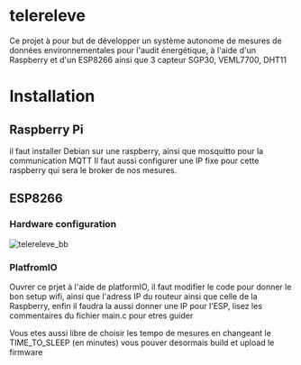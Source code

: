 # telereleve

Ce projet à pour but de développer un système autonome de mesures de données environnementales pour l'audit énergétique, à l'aide d'un Raspberry et d'un ESP8266 ainsi que 3 capteur
SGP30, VEML7700, DHT11

# Installation

## Raspberry Pi
il faut installer Debian sur une raspberry, ainsi que mosquitto pour la communication MQTT
Il faut aussi configurer une IP fixe pour cette raspberry qui sera le broker de nos mesures.

## ESP8266

### Hardware configuration
![telereleve_bb](https://user-images.githubusercontent.com/77698738/174764167-1ec6881c-f6f6-43f3-b67f-9d256fca1cca.png)

### PlatfromIO
Ouvrer ce prjet à l'aide de platformIO,
il faut modifier le code pour donner le bon setup wifi, ainsi que l'adress IP du routeur ainsi que celle de la Raspberry, enfin il faudra la aussi donner une IP pour l'ESP,
lisez les commentaires du fichier main.c pour etres guider

Vous etes aussi libre de choisir les tempo de mesures en changeant le TIME_TO_SLEEP (en minutes)
vous pouver desormais build et upload le firmware



